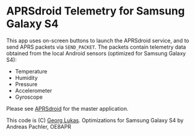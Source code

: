 # APRSdroid Telemetry for Samsung Galaxy S4

This app uses on-screen buttons to launch the APRSdroid service, and to
send APRS packets via `SEND_PACKET`. The packets contain telemetry data
obtained from the local Android sensors (optimized for Samsung Galaxy S4):

 * Temperature
 * Humidity
 * Pressure
 * Accelerometer
 * Gyroscope

Please see [APRSdroid](http://aprsdroid.org/) for the master application.

This code is (C) [Georg Lukas](http://op-co.de/).
Optimizations for Samsung Galaxy S4 by Andreas Pachler, OE8APR
